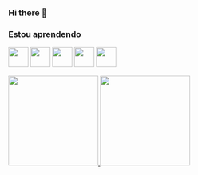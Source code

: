 ### Hi there 👋

<!--
**lybueno/lybueno** is a ✨ _special_ ✨ repository because its `README.md` (this file) appears on your GitHub profile.

Here are some ideas to get you started:

- 🔭 I’m currently working on ...
- 🌱 I’m currently learning ...
- 👯 I’m looking to collaborate on ...
- 🤔 I’m looking for help with ...
- 💬 Ask me about ...
- 📫 How to reach me: ...
- 😄 Pronouns: ...
- ⚡ Fun fact: ...
-->

### Estou aprendendo

<img src="https://cdn.jsdelivr.net/gh/devicons/devicon/icons/java/java-original.svg" width="40" height="40"/> <img src="https://cdn.jsdelivr.net/gh/devicons/devicon/icons/spring/spring-original-wordmark.svg" width="40" height="40"/> <img src="https://cdn.jsdelivr.net/gh/devicons/devicon/icons/react/react-original-wordmark.svg" width="40" height="40"/>
<img src="https://cdn.jsdelivr.net/gh/devicons/devicon/icons/docker/docker-plain-wordmark.svg" width="40" height="40"/> <img src="https://cdn.jsdelivr.net/gh/devicons/devicon/icons/angular/angular-original.svg" width="40" height="40"/>

<div>
  <a href="https://github.com/lybueno">
  <img height="180em" src="https://github-readme-stats.vercel.app/api/top-langs/?username=lybueno&layout=compact&langs_count=7&theme=dracula"/>
  <img height="180em" src="https://github-readme-stats.vercel.app/api?username=lybueno&show_icons=true&theme=dracula&include_all_commits=true&count_private=true"/>
</div>

